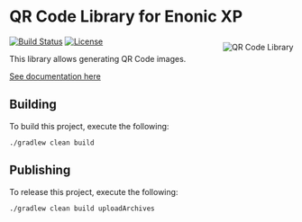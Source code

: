 QR Code Library for Enonic XP
=================================

<img align="right" style="margin-top:10px;" alt="QR Code Library" src="https://raw.githubusercontent.com/enonic/lib-qrcode/master/docs/images/qrcode.png">

[![Build Status](https://travis-ci.org/enonic/lib-qrcode.svg?branch=master)](https://travis-ci.org/enonic/lib-qrcode)
[![License](https://img.shields.io/github/license/enonic/lib-qrcode.svg)](http://www.apache.org/licenses/LICENSE-2.0.html)

This library allows generating QR Code images.

[See documentation here](./docs/index.adoc)

## Building

To build this project, execute the following:

```
./gradlew clean build
```

## Publishing

To release this project, execute the following:

```
./gradlew clean build uploadArchives
```

